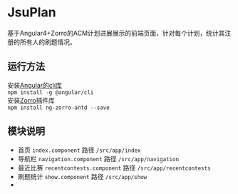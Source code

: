 # JsuPlan

基于Angular4+Zorro的ACM计划进展展示的前端页面，针对每个计划，统计其注册的所有人的刷题情况。

## 运行方法

安装[Angular的cli库](https://angular.cn/docs "点击进入Angular教程")<br/>
 `npm install -g @angular/cli`<br/>
安装[Zorro](https://ng.ant.design/docs/getting-started/zh "点击进入Zorro教程")插件库<br/>
 `npm install ng-zorro-antd --save`<br/>

## 模块说明

*    首页          `index.component`            路径  `/src/app/index`
*    导航栏        `navigation.component`       路径  `/src/app/navigation`
*    最近比赛      `recentcontests.component`   路径  `/src/app/recentcontests`
*    刷题统计      `show.component`             路径  `/src/app/show`
*    

